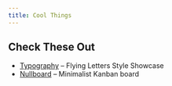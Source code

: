 ```yaml
---
title: Cool Things
---
```


## Check These Out

- [Typography](https://forgetful.dev/typography.html) – Flying Letters Style Showcase
- [Nullboard](https://forgetful.dev/nullboard.html) – Minimalist Kanban board
